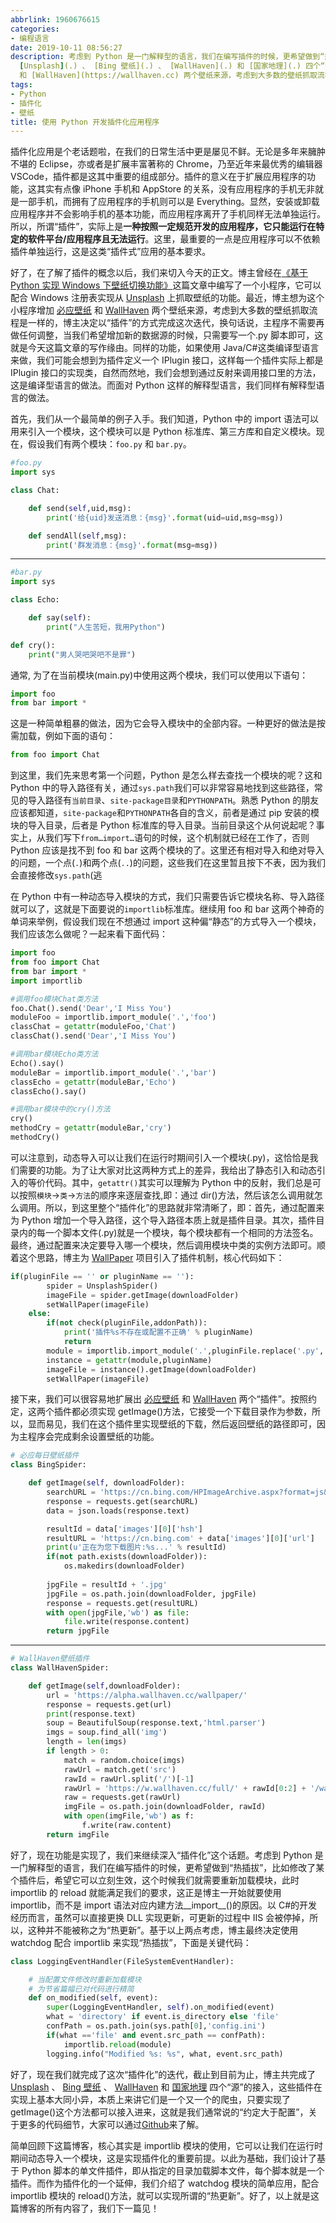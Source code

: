 ```yaml
---
abbrlink: 1960676615
categories:
- 编程语言
date: 2019-10-11 08:56:27
description: 考虑到 Python 是一门解释型的语言，我们在编写插件的时候，更希望做到“热插拔”，比如修改了某个插件后，希望它可以立刻生效，这个时候我们就需要重新加载模块，此时 importlib 的 reload 就能满足我们的要求，这正是博主一开始就要使用 importlib，而不是 import 语法对应内建方法__import__()的原因;好了，现在我们就完成了这次“插件化”的迭代，截止到目前为止，博主共完成了
  [Unsplash](.) 、 [Bing 壁纸](.) 、 [WallHaven](.) 和 [国家地理](.) 四个“源”的接入，这些插件在实现上基本大同小异，本质上来讲它们是一个又一个的爬虫，只要实现了 getImage()这个方法都可以接入进来，这就是我们通常说的“约定大于配置”，关于更多的代码细节，大家可以通过[Github]((https://github.com/qinyuanpei/WallPaper))来了解;mkt=zh-CN)
  和 [WallHaven](https://wallhaven.cc) 两个壁纸来源，考虑到大多数的壁纸抓取流程是一样的，博主决定以“插件”的方式完成这次迭代，换句话说，主程序不需要再做任何调整，当我们希望增加新的数据源的时候，只需要写一个.py 脚本即可，这就是今天这篇文章的写作缘由
tags:
- Python
- 插件化
- 壁纸
title: 使用 Python 开发插件化应用程序
---
```


插件化应用是个老话题啦，在我们的日常生活中更是屡见不鲜。无论是多年来臃肿不堪的 Eclipse，亦或者是扩展丰富著称的 Chrome，乃至近年来最优秀的编辑器 VSCode，插件都是这其中重要的组成部分。插件的意义在于扩展应用程序的功能，这其实有点像 iPhone 手机和 AppStore 的关系，没有应用程序的手机无非就是一部手机，而拥有了应用程序的手机则可以是 Everything。显然，安装或卸载应用程序并不会影响手机的基本功能，而应用程序离开了手机同样无法单独运行。所以，所谓“插件”，实际上是**一种按照一定规范开发的应用程序，它只能运行在特定的软件平台/应用程序且无法运行**。这里，最重要的一点是应用程序可以不依赖插件单独运行，这是这类“插件式”应用的基本要求。

好了，在了解了插件的概念以后，我们来切入今天的正文。博主曾经在[《基于 Python 实现 Windows 下壁纸切换功能》](https://blog.yuanpei.me/posts/2822230423/)这篇文章中编写了一个小程序，它可以配合 Windows 注册表实现从 [Unsplash](https://unsplash.com/) 上抓取壁纸的功能。最近，博主想为这个小程序增加 [必应壁纸](https://cn.bing.com/?mkt=zh-CN) 和 [WallHaven](https://wallhaven.cc) 两个壁纸来源，考虑到大多数的壁纸抓取流程是一样的，博主决定以“插件”的方式完成这次迭代，换句话说，主程序不需要再做任何调整，当我们希望增加新的数据源的时候，只需要写一个.py 脚本即可，这就是今天这篇文章的写作缘由。同样的功能，如果使用 Java/C#这类编译型语言来做，我们可能会想到为插件定义一个 IPlugin 接口，这样每一个插件实际上都是 IPlugin 接口的实现类，自然而然地，我们会想到通过反射来调用接口里的方法，这是编译型语言的做法。而面对 Python 这样的解释型语言，我们同样有解释型语言的做法。

首先，我们从一个最简单的例子入手。我们知道，Python 中的 import 语法可以用来引入一个模块，这个模块可以是 Python 标准库、第三方库和自定义模块。现在，假设我们有两个模块：`foo.py` 和 `bar.py`。

```Python
#foo.py
import sys

class Chat:

    def send(self,uid,msg):
        print('给{uid}发送消息：{msg}'.format(uid=uid,msg=msg))

    def sendAll(self,msg):
        print('群发消息：{msg}'.format(msg=msg))
```

---

```Python
#bar.py
import sys

class Echo:

    def say(self):
        print("人生苦短，我用Python")

def cry():
    print("男人哭吧哭吧不是罪")
```


通常, 为了在当前模块(main.py)中使用这两个模块，我们可以使用以下语句：

```Python
import foo
from bar import *
```

这是一种简单粗暴的做法，因为它会导入模块中的全部内容。一种更好的做法是按需加载，例如下面的语句：

```Python
from foo import Chat
```

到这里，我们先来思考第一个问题，Python 是怎么样去查找一个模块的呢？这和 Python 中的导入路径有关，通过`sys.path`我们可以非常容易地找到这些路径，常见的导入路径有`当前目录`、`site-package目录`和`PYTHONPATH`。熟悉 Python 的朋友应该都知道，`site-package`和`PYTHONPATH`各自的含义，前者是通过 pip 安装的模块的导入目录，后者是 Python 标准库的导入目录。当前目录这个从何说起呢？事实上，从我们写下`from…import…`语句的时候，这个机制就已经在工作了，否则 Python 应该是找不到 foo 和 bar 这两个模块的了。这里还有相对导入和绝对导入的问题，一个点(`.`)和两个点(`..`)的问题，这些我们在这里暂且按下不表，因为我们会直接修改`sys.path`(逃

在 Python 中有一种动态导入模块的方式，我们只需要告诉它模块名称、导入路径就可以了，这就是下面要说的`importlib`标准库。继续用 foo 和 bar 这两个神奇的单词来举例，假设我们现在不想通过 import 这种偏“静态”的方式导入一个模块，我们应该怎么做呢？一起来看下面代码：

```Python
import foo
from foo import Chat
from bar import *
import importlib

#调用foo模块Chat类方法
foo.Chat().send('Dear','I Miss You')
moduleFoo = importlib.import_module('.','foo')
classChat = getattr(moduleFoo,'Chat')
classChat().send('Dear','I Miss You')

#调用bar模块Echo类方法
Echo().say()
moduleBar = importlib.import_module('.','bar')
classEcho = getattr(moduleBar,'Echo')
classEcho().say()

#调用bar模块中的cry()方法
cry()
methodCry = getattr(moduleBar,'cry')
methodCry()
```

可以注意到，动态导入可以让我们在运行时期间引入一个模块(.py)，这恰恰是我们需要的功能。为了让大家对比这两种方式上的差异，我给出了静态引入和动态引入的等价代码。其中，`getattr()`其实可以理解为 Python 中的反射，我们总是可以按照`模块`->`类`->`方法`的顺序来逐层查找,即：通过 dir()方法，然后该怎么调用就怎么调用。所以，到这里整个“插件化”的思路就非常清晰了，即：首先，通过配置来为 Python 增加一个导入路径，这个导入路径本质上就是插件目录。其次，插件目录内的每一个脚本文件(.py)就是一个模块，每个模块都有一个相同的方法签名。最终，通过配置来决定要导入哪一个模块，然后调用模块中类的实例方法即可。顺着这个思路，博主为 [WallPaper](https://github.com/qinyuanpei/WallPaper) 项目引入了插件机制，核心代码如下：

```Python
if(pluginFile == '' or pluginName == ''):
        spider = UnsplashSpider()
        imageFile = spider.getImage(downloadFolder)
        setWallPaper(imageFile)
    else:
        if(not check(pluginFile,addonPath)):
            print('插件%s不存在或配置不正确' % pluginName)
            return
        module = importlib.import_module('.',pluginFile.replace('.py',''))
        instance = getattr(module,pluginName)
        imageFile = instance().getImage(downloadFolder)
        setWallPaper(imageFile)
```
接下来，我们可以很容易地扩展出 [必应壁纸](https://cn.bing.com/?mkt=zh-CN) 和 [WallHaven](https://wallhaven.cc) 两个“插件”。按照约定，这两个插件都必须实现 getImage()方法，它接受一个下载目录作为参数，所以，显而易见，我们在这个插件里实现壁纸的下载，然后返回壁纸的路径即可，因为主程序会完成剩余设置壁纸的功能。

```Python
# 必应每日壁纸插件
class BingSpider:

    def getImage(self, downloadFolder):
        searchURL = 'https://cn.bing.com/HPImageArchive.aspx?format=js&idx=0&n=1&mkt=zh-CN'
        response = requests.get(searchURL)
        data = json.loads(response.text)

        resultId = data['images'][0]['hsh']
        resultURL = 'https://cn.bing.com' + data['images'][0]['url']
        print(u'正在为您下载图片:%s...' % resultId)
        if(not path.exists(downloadFolder)):
            os.makedirs(downloadFolder)
        
        jpgFile = resultId + '.jpg'
        jpgFile = os.path.join(downloadFolder, jpgFile)
        response = requests.get(resultURL)
        with open(jpgFile,'wb') as file:
            file.write(response.content)
        return jpgFile      
```

---

```Python
# WallHaven壁纸插件
class WallHavenSpider:

    def getImage(self,downloadFolder): 
        url = 'https://alpha.wallhaven.cc/wallpaper/' 
        response = requests.get(url) 
        print(response.text)
        soup = BeautifulSoup(response.text,'html.parser')
        imgs = soup.find_all('img')
        length = len(imgs)
        if length > 0:
            match = random.choice(imgs)
            rawUrl = match.get('src')
            rawId = rawUrl.split('/')[-1]
            rawUrl = 'https://w.wallhaven.cc/full/' + rawId[0:2] + '/wallhaven-' + rawId
            raw = requests.get(rawUrl) 
            imgFile = os.path.join(downloadFolder, rawId)
            with open(imgFile,'wb') as f:
                f.write(raw.content)
        return imgFile  
```

好了，现在功能是实现了，我们来继续深入“插件化”这个话题。考虑到 Python 是一门解释型的语言，我们在编写插件的时候，更希望做到“热插拔”，比如修改了某个插件后，希望它可以立刻生效，这个时候我们就需要重新加载模块，此时 importlib 的 reload 就能满足我们的要求，这正是博主一开始就要使用 importlib，而不是 import 语法对应内建方法__import__()的原因。以 C#的开发经历而言，虽然可以直接更换 DLL 实现更新，可更新的过程中 IIS 会被停掉，所以，这种并不能被称之为“热更新”。基于以上两点考虑，博主最终决定使用 watchdog 配合 importlib 来实现“热插拔”，下面是关键代码：
```Python
class LoggingEventHandler(FileSystemEventHandler):

    # 当配置文件修改时重新加载模块
    # 为节省篇幅已对代码进行精简
    def on_modified(self, event):
        super(LoggingEventHandler, self).on_modified(event)
        what = 'directory' if event.is_directory else 'file'
        confPath = os.path.join(sys.path[0],'config.ini')
        if(what =='file' and event.src_path == confPath):
            importlib.reload(module)
        logging.info("Modified %s: %s", what, event.src_path)
```
好了，现在我们就完成了这次“插件化”的迭代，截止到目前为止，博主共完成了 [Unsplash](.) 、 [Bing 壁纸](.) 、 [WallHaven](.) 和 [国家地理](.) 四个“源”的接入，这些插件在实现上基本大同小异，本质上来讲它们是一个又一个的爬虫，只要实现了 getImage()这个方法都可以接入进来，这就是我们通常说的“约定大于配置”，关于更多的代码细节，大家可以通过[Github]((https://github.com/qinyuanpei/WallPaper))来了解。

简单回顾下这篇博客，核心其实是 importlib 模块的使用，它可以让我们在运行时期间动态导入一个模块，这是实现插件化的重要前提。以此为基础，我们设计了基于 Python 脚本的单文件插件，即从指定的目录加载脚本文件，每个脚本就是一个插件。而作为插件化的一个延伸，我们介绍了 watchdog 模块的简单应用，配合 importlib 模块的 reload()方法，就可以实现所谓的“热更新”。好了，以上就是这篇博客的所有内容了，我们下一篇见！